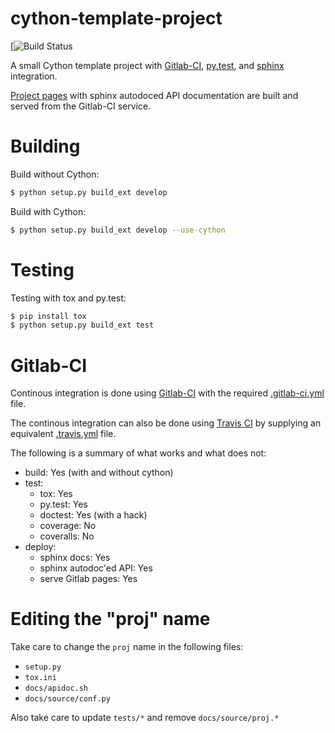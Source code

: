 # cython-template-project

[![Build Status](https://gitlab.com/logan/cython-template-project/badges/master/build.svg)

A small Cython template project with
[Gitlab-CI](https://gitlab.com/help/ci/README.md),
[py.test](http://pytest.org/latest/), and
[sphinx](http://www.sphinx-doc.org/en/stable/)
integration.

[Project pages](https://logan.gitlab.io/cython-template-project/)
with sphinx autodoced API documentation are built and served from the
Gitlab-CI service.

# Building

Build without Cython:
```bash
$ python setup.py build_ext develop
```

Build with Cython:
```bash
$ python setup.py build_ext develop --use-cython
```

# Testing

Testing with tox and py.test:
```bash
$ pip install tox
$ python setup.py build_ext test
```

# Gitlab-CI

Continous integration is done using
[Gitlab-CI](https://gitlab.com/help/ci/README.md) with the required
[.gitlab-ci.yml](https://gitlab.com/help/ci/yaml/README.md) file.

The continous integration can also be done using [Travis
CI](https://travis-ci.org/) by supplying an equivalent
[.travis.yml](https://docs.travis-ci.com/user/getting-started/) file.

The following is a summary of what works and what does not:

- build: Yes (with and without cython)
- test:
    - tox: Yes
    - py.test: Yes
    - doctest: Yes (with a hack)
    - coverage: No
    - coveralls: No
- deploy:
    - sphinx docs: Yes
    - sphinx autodoc'ed API: Yes
    - serve Gitlab pages: Yes

# Editing the "proj" name

Take care to change the `proj` name in the following files:

- `setup.py`
- `tox.ini`
- `docs/apidoc.sh`
- `docs/source/conf.py`

Also take care to update `tests/*` and remove `docs/source/proj.*`
